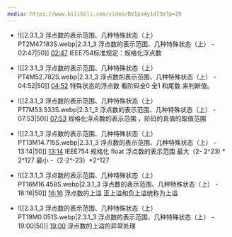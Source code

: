 ```yaml
---
media: https://www.bilibili.com/video/BV1ps4y1d73V?p=29
---
```


- ![[2.3.1_3 浮点数的表示范围、几种特殊状态（上）PT2M47.183S.webp|2.3.1_3 浮点数的表示范围、几种特殊状态（上） - 02:47|50]] [02:47](https://www.bilibili.com/video/BV1ps4y1d73V?p=29&t=167.183476#t=02:47.18) IEEE754标准规定：规格化浮点数

- ![[2.3.1_3 浮点数的表示范围、几种特殊状态（上）PT4M52.782S.webp|2.3.1_3 浮点数的表示范围、几种特殊状态（上） - 04:52|50]] [04:52](https://www.bilibili.com/video/BV1ps4y1d73V?p=29&t=292.781975#t=04:52.78) 特殊状态的浮点数 看阶码全0 全1 和尾数 来判断值。

- ![[2.3.1_3 浮点数的表示范围、几种特殊状态（上）PT7M53.333S.webp|2.3.1_3 浮点数的表示范围、几种特殊状态（上） - 07:53|50]] [07:53](https://www.bilibili.com/video/BV1ps4y1d73V?p=29&t=473.332624#t=07:53.33) 规格化浮点数的表示范围 ，阶码的真值的取值范围  

- ![[2.3.1_3 浮点数的表示范围、几种特殊状态（上）PT13M14.715S.webp|2.3.1_3 浮点数的表示范围、几种特殊状态（上） - 13:14|50]] [13:14](https://www.bilibili.com/video/BV1ps4y1d73V?p=29&t=794.715222#t=13:14.72)  IEEE754 规格化 float 浮点数的表示范围   最大（2- 2^23) *  2^127
最小  -（2-2^-23）*2^127

- ![[2.3.1_3 浮点数的表示范围、几种特殊状态（上）PT16M16.458S.webp|2.3.1_3 浮点数的表示范围、几种特殊状态（上） - 16:16|50]] [16:16](https://www.bilibili.com/video/BV1ps4y1d73V?p=29&t=976.457529#t=16:16.46) 浮点数的上溢 正上溢和负上溢统称为上溢

- ![[2.3.1_3 浮点数的表示范围、几种特殊状态（上）PT19M0.051S.webp|2.3.1_3 浮点数的表示范围、几种特殊状态（上） - 19:00|50]] [19:00](https://www.bilibili.com/video/BV1ps4y1d73V?p=29&t=1140.050608#t=19:00.05)  浮点数的上溢的异常处理


